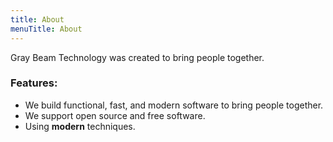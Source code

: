 ```yaml
---
title: About
menuTitle: About
---
```


Gray Beam Technology was created to bring people together.

### Features:

* We build functional, fast, and modern software to bring people together.
* We support open source and free software.  
* Using **modern** techniques.
